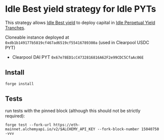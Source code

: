 # Idle Best yield strategy for Idle PYTs
This strategy allows [Idle Best yield](https://github.com/Idle-Labs/idle-contracts) to deploy capital in [Idle Perpetual Yield Tranches](https://github.com/Idle-Labs/idle-tranches).

Cloneable instance deployed at `0xdb1b149177b5819cf467ad6519cf55416789300a` (used in Clearpool USDC PYT)

- Clearpool DAI PYT 
`0x67e78ED1cC4732816816A62F2e99CDC5CfaAc06E`

## Install

`forge install`

## Tests
run tests with the pinned block (although this should not be strictly required):

`forge test --fork-url https://eth-mainnet.alchemyapi.io/v2/$ALCHEMY_API_KEY --fork-block-number 15040750 -vvv`